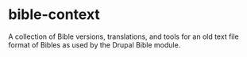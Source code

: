 # bible-context
A collection of Bible versions, translations, and tools for an old text file format of Bibles as used by the Drupal Bible module.
